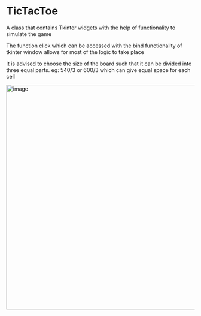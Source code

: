 # TicTacToe
A class that contains Tkinter widgets with the help of functionality to simulate the game

The function click which can be accessed with the bind functionality of tkinter window allows for most of the logic to take place 

It is advised to choose the size of the board such that it can be divided into three equal parts. 
eg: 540/3 or 600/3 which can give equal space for each cell 

<img width="600" alt="image" src="https://user-images.githubusercontent.com/86701999/126994898-166505a2-e7b3-4aaf-b6be-09458b7867c7.png">
